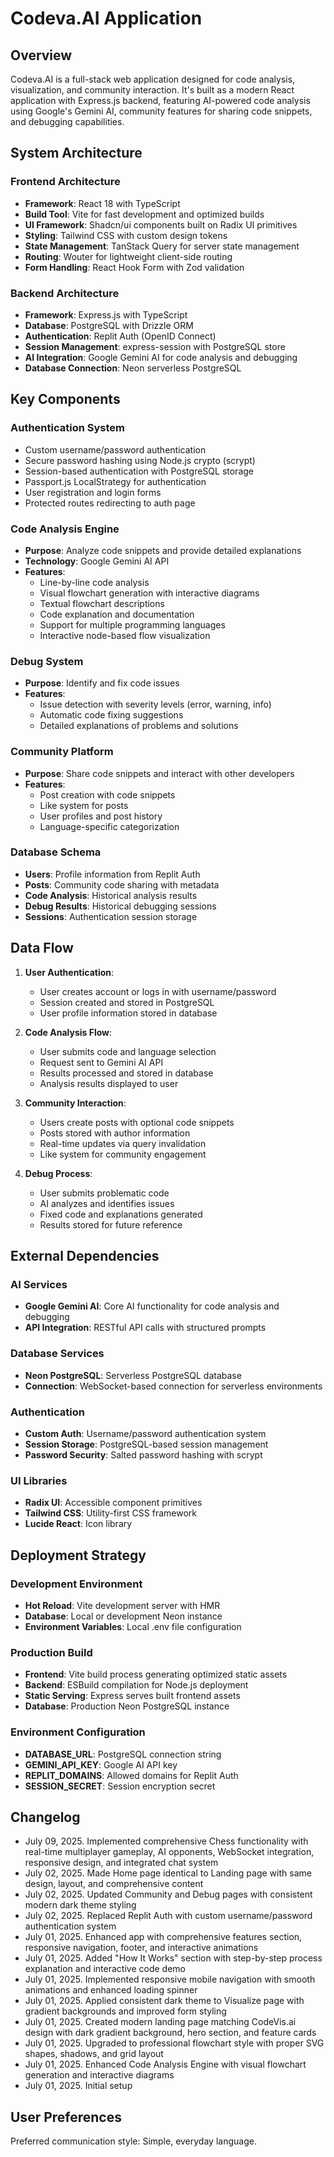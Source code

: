 # Codeva.AI Application

## Overview

Codeva.AI is a full-stack web application designed for code analysis, visualization, and community interaction. It's built as a modern React application with Express.js backend, featuring AI-powered code analysis using Google's Gemini AI, community features for sharing code snippets, and debugging capabilities.

## System Architecture

### Frontend Architecture
- **Framework**: React 18 with TypeScript
- **Build Tool**: Vite for fast development and optimized builds
- **UI Framework**: Shadcn/ui components built on Radix UI primitives
- **Styling**: Tailwind CSS with custom design tokens
- **State Management**: TanStack Query for server state management
- **Routing**: Wouter for lightweight client-side routing
- **Form Handling**: React Hook Form with Zod validation

### Backend Architecture
- **Framework**: Express.js with TypeScript
- **Database**: PostgreSQL with Drizzle ORM
- **Authentication**: Replit Auth (OpenID Connect)
- **Session Management**: express-session with PostgreSQL store
- **AI Integration**: Google Gemini AI for code analysis and debugging
- **Database Connection**: Neon serverless PostgreSQL

## Key Components

### Authentication System
- Custom username/password authentication
- Secure password hashing using Node.js crypto (scrypt)
- Session-based authentication with PostgreSQL storage
- Passport.js LocalStrategy for authentication
- User registration and login forms
- Protected routes redirecting to auth page

### Code Analysis Engine
- **Purpose**: Analyze code snippets and provide detailed explanations
- **Technology**: Google Gemini AI API
- **Features**: 
  - Line-by-line code analysis
  - Visual flowchart generation with interactive diagrams
  - Textual flowchart descriptions
  - Code explanation and documentation
  - Support for multiple programming languages
  - Interactive node-based flow visualization

### Debug System
- **Purpose**: Identify and fix code issues
- **Features**:
  - Issue detection with severity levels (error, warning, info)
  - Automatic code fixing suggestions
  - Detailed explanations of problems and solutions

### Community Platform
- **Purpose**: Share code snippets and interact with other developers
- **Features**:
  - Post creation with code snippets
  - Like system for posts
  - User profiles and post history
  - Language-specific categorization

### Database Schema
- **Users**: Profile information from Replit Auth
- **Posts**: Community code sharing with metadata
- **Code Analysis**: Historical analysis results
- **Debug Results**: Historical debugging sessions
- **Sessions**: Authentication session storage

## Data Flow

1. **User Authentication**: 
   - User creates account or logs in with username/password
   - Session created and stored in PostgreSQL
   - User profile information stored in database

2. **Code Analysis Flow**:
   - User submits code and language selection
   - Request sent to Gemini AI API
   - Results processed and stored in database
   - Analysis results displayed to user

3. **Community Interaction**:
   - Users create posts with optional code snippets
   - Posts stored with author information
   - Real-time updates via query invalidation
   - Like system for community engagement

4. **Debug Process**:
   - User submits problematic code
   - AI analyzes and identifies issues
   - Fixed code and explanations generated
   - Results stored for future reference

## External Dependencies

### AI Services
- **Google Gemini AI**: Core AI functionality for code analysis and debugging
- **API Integration**: RESTful API calls with structured prompts

### Database Services
- **Neon PostgreSQL**: Serverless PostgreSQL database
- **Connection**: WebSocket-based connection for serverless environments

### Authentication
- **Custom Auth**: Username/password authentication system
- **Session Storage**: PostgreSQL-based session management
- **Password Security**: Salted password hashing with scrypt

### UI Libraries
- **Radix UI**: Accessible component primitives
- **Tailwind CSS**: Utility-first CSS framework
- **Lucide React**: Icon library

## Deployment Strategy

### Development Environment
- **Hot Reload**: Vite development server with HMR
- **Database**: Local or development Neon instance
- **Environment Variables**: Local .env file configuration

### Production Build
- **Frontend**: Vite build process generating optimized static assets
- **Backend**: ESBuild compilation for Node.js deployment
- **Static Serving**: Express serves built frontend assets
- **Database**: Production Neon PostgreSQL instance

### Environment Configuration
- **DATABASE_URL**: PostgreSQL connection string
- **GEMINI_API_KEY**: Google AI API key
- **REPLIT_DOMAINS**: Allowed domains for Replit Auth
- **SESSION_SECRET**: Session encryption secret

## Changelog
- July 09, 2025. Implemented comprehensive Chess functionality with real-time multiplayer gameplay, AI opponents, WebSocket integration, responsive design, and integrated chat system
- July 02, 2025. Made Home page identical to Landing page with same design, layout, and comprehensive content
- July 02, 2025. Updated Community and Debug pages with consistent modern dark theme styling
- July 02, 2025. Replaced Replit Auth with custom username/password authentication system
- July 01, 2025. Enhanced app with comprehensive features section, responsive navigation, footer, and interactive animations
- July 01, 2025. Added "How It Works" section with step-by-step process explanation and interactive code demo
- July 01, 2025. Implemented responsive mobile navigation with smooth animations and enhanced loading spinner
- July 01, 2025. Applied consistent dark theme to Visualize page with gradient backgrounds and improved form styling
- July 01, 2025. Created modern landing page matching CodeVis.ai design with dark gradient background, hero section, and feature cards
- July 01, 2025. Upgraded to professional flowchart style with proper SVG shapes, shadows, and grid layout
- July 01, 2025. Enhanced Code Analysis Engine with visual flowchart generation and interactive diagrams
- July 01, 2025. Initial setup

## User Preferences

Preferred communication style: Simple, everyday language.